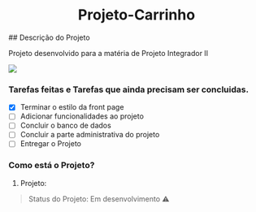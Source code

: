 <h1 align="center"> Projeto-Carrinho </h1>
## Descrição do Projeto
<p align="justify"> Projeto desenvolvido para a matéria de Projeto Integrador II </p>
<img src="https://img.shields.io/static/v1?label=react&message=framework&color=blue&style=for-the-badge&logo=REACT"/>

### Tarefas feitas e Tarefas que ainda precisam ser concluidas.

- [X] Terminar o estilo da front page
- [ ] Adicionar funcionalidades ao projeto
- [ ] Concluir o banco de dados 
- [ ] Concluir a parte administrativa do projeto
- [ ] Entregar o Projeto

### Como está o Projeto?
1. Projeto:
> Status do Projeto: Em desenvolvimento :warning:

